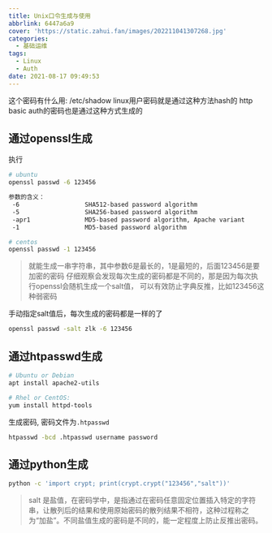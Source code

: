 ```yaml
---
title: Unix口令生成与使用
abbrlink: 6447a6a9
cover: 'https://static.zahui.fan/images/202211041307268.jpg'
categories:
  - 基础运维
tags:
  - Linux
  - Auth
date: 2021-08-17 09:49:53
---
```


这个密码有什么用:
/etc/shadow linux用户密码就是通过这种方法hash的
http basic auth的密码也是通过这种方式生成的

## 通过openssl生成

执行

```bash
# ubuntu
openssl passwd -6 123456

参数的含义：
 -6                  SHA512-based password algorithm
 -5                  SHA256-based password algorithm
 -apr1               MD5-based password algorithm, Apache variant
 -1                  MD5-based password algorithm

# centos
openssl passwd -1 123456
```

> 就能生成一串字符串，其中参数6是最长的，1是最短的，后面123456是要加密的密码
> 仔细观察会发现每次生成的密码都是不同的，那是因为每次执行openssl会随机生成一个salt值，
> 可以有效防止字典反推，比如123456这种弱密码

手动指定salt值后，每次生成的密码都是一样的了

```bash
openssl passwd -salt zlk -6 123456
```

## 通过htpasswd生成

```bash
# Ubuntu or Debian
apt install apache2-utils

# Rhel or CentOS:
yum install httpd-tools
```

生成密码, 密码文件为`.htpasswd`

```bash
htpasswd -bcd .htpasswd username password
```

## 通过python生成

```bash
python -c 'import crypt; print(crypt.crypt("123456","salt"))'
```

> salt 是盐值，在密码学中，是指通过在密码任意固定位置插入特定的字符串，让散列后的结果和使用原始密码的散列结果不相符，这种过程称之为“加盐”。不同盐值生成的密码是不同的，能一定程度上防止反推出密码。
